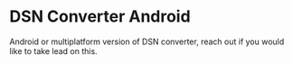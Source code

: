 # DSN Converter Android
Android or multiplatform version of DSN converter, reach out if you would like to take lead on this.
